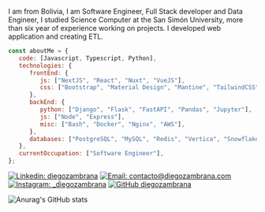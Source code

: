 <p>I am from Bolivia, I am Software Engineer, Full Stack developer and Data Engineer, I studied Science Computer at the San Simón University, more than six year of experience working on projects. I developed web application and creating ETL.</br>
</p>


```javascript
const aboutMe = {
   code: [Javascript, Typescript, Python],
   technologies: {
      frontEnd: {
         js: ["NextJS", "React", "Nuxt", "VueJS"],
         css: ["Bootstrap", "Material Design", "Mantine", "TailwindCSS"]
      },
      backEnd: {
         python: ["Django", "Flask", "FastAPI", "Pandas", "Jupyter"],
         js: ["Node", "Express"],
         misc: ["Bash", "Docker", "Nginx", "AWS"],
      },
      databases: ["PostgreSQL", "MySQL", "Redis", "Vertica", "Snowflake", "Supabase"],
   },
   currentOccupation: ["Software Engineer"],
};
```


<!--a href="https://shivammalpani.netlify.app/"><img alt="Website" src="https://img.shields.io/badge/shivammalpani.netlify.app-black?style=flat-square&logo=google-chrome"></a-->


[![Linkedin: diegozambrana](https://img.shields.io/badge/-diegozambrana-blue?style=flat-square&logo=Linkedin&logoColor=white&link=https://www.linkedin.com/in/diegozambrana/)](https://www.linkedin.com/in/diegozambrana/)
[![Email: contacto@diegozambrana.com](https://img.shields.io/badge/-contacto@diegozambrana.com-red?style=flat-square&logo=Gmail&logoColor=white&link=mailto:contacto@diegozambrana.com)](mailto:contacto@diegozambrana.com)
[![Instagram: _diegozambrana](https://img.shields.io/badge/-_diegozambrana-833AB4?style=flat-square&logo=Instagram&logoColor=white&link=https://www.instagram.com/_diegozambrana/)](https://www.instagram.com/_diegozambrana/)
[![GitHub diegozambrana](https://img.shields.io/github/followers/diegozambrana?label=follow&style=social)](https://github.com/diegozambrana)


![Anurag's GitHub stats](https://github-readme-stats.vercel.app/api?username=diegozambrana&show_icons=true&theme=prussian)
